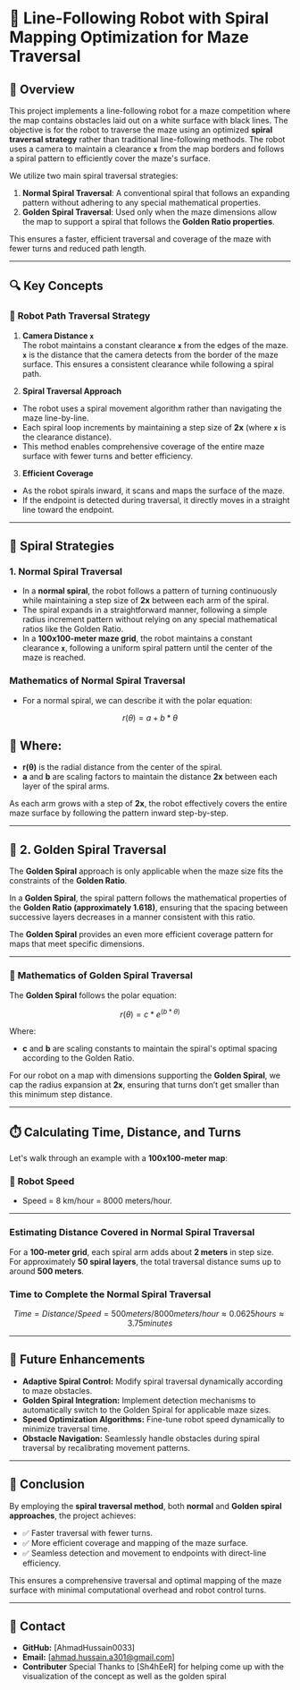 # 🚀 **Line-Following Robot with Spiral Mapping Optimization for Maze Traversal**

## 📘 **Overview**

This project implements a line-following robot for a maze competition where the map contains obstacles laid out on a white surface with black lines. The objective is for the robot to traverse the maze using an optimized **spiral traversal strategy** rather than traditional line-following methods. The robot uses a camera to maintain a clearance **`x`** from the map borders and follows a spiral pattern to efficiently cover the maze's surface.

We utilize two main spiral traversal strategies:

1. **Normal Spiral Traversal**: A conventional spiral that follows an expanding pattern without adhering to any special mathematical properties.
2. **Golden Spiral Traversal**: Used only when the maze dimensions allow the map to support a spiral that follows the **Golden Ratio properties**.

This ensures a faster, efficient traversal and coverage of the maze with fewer turns and reduced path length.

---

## 🔍 **Key Concepts**

### 🧮 **Robot Path Traversal Strategy**

1. **Camera Distance `x`**  
The robot maintains a constant clearance **`x`** from the edges of the maze. **`x`** is the distance that the camera detects from the border of the maze surface. This ensures a consistent clearance while following a spiral path.

2. **Spiral Traversal Approach**  
- The robot uses a spiral movement algorithm rather than navigating the maze line-by-line.
- Each spiral loop increments by maintaining a step size of **2x** (where **`x`** is the clearance distance).
- This method enables comprehensive coverage of the entire maze surface with fewer turns and better efficiency.

3. **Efficient Coverage**  
- As the robot spirals inward, it scans and maps the surface of the maze.
- If the endpoint is detected during traversal, it directly moves in a straight line toward the endpoint.

---

## 🔢 **Spiral Strategies**

### **1. Normal Spiral Traversal**

- In a **normal spiral**, the robot follows a pattern of turning continuously while maintaining a step size of **2x** between each arm of the spiral.
- The spiral expands in a straightforward manner, following a simple radius increment pattern without relying on any special mathematical ratios like the Golden Ratio.
- In a **100x100-meter maze grid**, the robot maintains a constant clearance **`x`**, following a uniform spiral pattern until the center of the maze is reached.

### **Mathematics of Normal Spiral Traversal**

- For a normal spiral, we can describe it with the polar equation:

```math
r(θ) = a + b * θ
```

## 📍 Where:

- **r(θ)** is the radial distance from the center of the spiral.
- **a** and **b** are scaling factors to maintain the distance **2x** between each layer of the spiral arms.

As each arm grows with a step of **2x**, the robot effectively covers the entire maze surface by following the pattern inward step-by-step.

---

## 🔢 **2. Golden Spiral Traversal**

The **Golden Spiral** approach is only applicable when the maze size fits the constraints of the **Golden Ratio**.

In a **Golden Spiral**, the spiral pattern follows the mathematical properties of the **Golden Ratio (approximately 1.618)**, ensuring that the spacing between successive layers decreases in a manner consistent with this ratio.

The **Golden Spiral** provides an even more efficient coverage pattern for maps that meet specific dimensions.

---

### 📐 **Mathematics of Golden Spiral Traversal**

The **Golden Spiral** follows the polar equation:

```math
r(θ) = c * e^(b * θ)
```

Where:

- **c** and **b** are scaling constants to maintain the spiral's optimal spacing according to the Golden Ratio.

For our robot on a map with dimensions supporting the **Golden Spiral**, we cap the radius expansion at **2x**, ensuring that turns don’t get smaller than this minimum step distance.

---

## ⏱️ **Calculating Time, Distance, and Turns**

Let's walk through an example with a **100x100-meter map**:

### 🚗 **Robot Speed**

- Speed = 8 km/hour = 8000 meters/hour.

---

### **Estimating Distance Covered in Normal Spiral Traversal**

For a **100-meter grid**, each spiral arm adds about **2 meters** in step size.  
For approximately **50 spiral layers**, the total traversal distance sums up to around **500 meters**.

### **Time to Complete the Normal Spiral Traversal**

```math
Time = Distance / Speed = 500 meters / 8000 meters/hour ≈ 0.0625 hours ≈ 3.75 minutes
```

---

## 📜 **Future Enhancements**

- **Adaptive Spiral Control:** Modify spiral traversal dynamically according to maze obstacles.  
- **Golden Spiral Integration:** Implement detection mechanisms to automatically switch to the Golden Spiral for applicable maze sizes.  
- **Speed Optimization Algorithms:** Fine-tune robot speed dynamically to minimize traversal time.  
- **Obstacle Navigation:** Seamlessly handle obstacles during spiral traversal by recalibrating movement patterns.

---

## 📢 **Conclusion**

By employing the **spiral traversal method**, both **normal** and **Golden spiral approaches**, the project achieves:

- ✅ Faster traversal with fewer turns.  
- ✅ More efficient coverage and mapping of the maze surface.  
- ✅ Seamless detection and movement to endpoints with direct-line efficiency.

This ensures a comprehensive traversal and optimal mapping of the maze surface with minimal computational overhead and robot control turns.

---

## 📜 **Contact**

- **GitHub:** [AhmadHussain0033]  
- **Email:** [ahmad.hussain.a301@gmail.com]
- **Contributer** Special Thanks to [Sh4hEeR] for helping come up with the visualization of the concept as well as the golden spiral 
